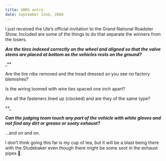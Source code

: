 ```yaml
---
title: GNRS entry
date: September 22nd, 2008
---
```


I just received the Ute’s official invitation to the Grand National Roadster Show. Included are some of the things to do that separate the winners from the losers.

_**Are the tires indexed correctly on the wheel and aligned so that the valve stems are placed at bottom as the vehicles rests on the ground?**_

_**

Are the tire nibs removed and the tread dressed so you see no factory blemishes?

Is the wiring loomed with wire ties spaced one inch apart?

Are all the fasteners lined up (clocked) and are they of the same type?

**_

_**Can the judging team touch any part of the vehicle with white gloves and not find any dirt or grease or sooty exhaust?**_

…and on and on.

I don’t think going this far is my cup of tea, but it will be a blast being there with the Studebaker even though there might be some soot in the exhaust pipes 😬.
